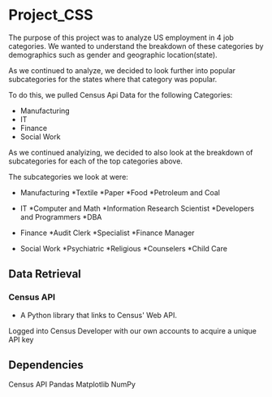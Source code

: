 # Project_CSS

The purpose of this project was to analyze US employment in 4 job categories. We wanted to understand the breakdown of these categories by demographics such as gender and geographic location(state).

As we continued to analyze, we decided to look further into popular subcategories for the states where that category was popular. 

To do this, we pulled Census Api Data for the following Categories:

* Manufacturing
* IT
* Finance
* Social Work

As we continued analyizing, we decided to also look at the breakdown of subcategories for each of the top categories above.

The subcategories we look at were:
* Manufacturing
  *Textile
  *Paper
  *Food
  *Petroleum and Coal
  
* IT
  *Computer and Math
  *Information Research Scientist
  *Developers and Programmers
  *DBA
  
* Finance
  *Audit Clerk
  *Specialist
  *Finance Manager
* Social Work
  *Psychiatric
  *Religious
  *Counselers
  *Child Care

## Data Retrieval

### Census API

* A Python library that links to Census' Web API.

Logged into Census Developer with our own accounts to acquire a unique API key


## Dependencies

Census API
Pandas
Matplotlib
NumPy



